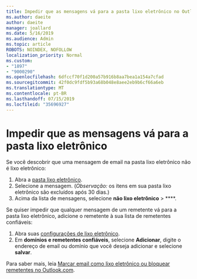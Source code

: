 ```yaml
---
title: Impedir que as mensagens vá para a pasta lixo eletrônico no Outlook.com
ms.author: daeite
author: daeite
manager: joallard
ms.date: 5/16/2019
ms.audience: Admin
ms.topic: article
ROBOTS: NOINDEX, NOFOLLOW
localization_priority: Normal
ms.custom:
- "1897"
- "9000290"
ms.openlocfilehash: 6dfccf70f1d200a57b916b8aa7bea1a154a7cfad
ms.sourcegitcommit: 42f0dc9fdf5b93a68b048e8aee2eb9b6cf66a6eb
ms.translationtype: MT
ms.contentlocale: pt-BR
ms.lasthandoff: 07/15/2019
ms.locfileid: "35696927"
---
```

# <a name="stop-messages-from-going-to-your-junk-email-folder"></a>Impedir que as mensagens vá para a pasta lixo eletrônico

Se você descobrir que uma mensagem de email na pasta lixo eletrônico não é lixo eletrônico:

1. Abra a [pasta lixo eletrônico](https://outlook.live.com/mail/junkemail).
1. Selecione a mensagem. (*Observação:* os itens em sua pasta lixo eletrônico são excluídos após 30 dias.)
1. Acima da lista de mensagens, selecione **não lixo eletrônico** > ****.

Se quiser impedir que qualquer mensagem de um remetente vá para a pasta lixo eletrônico, adicione o remetente à sua lista de remetentes confiáveis:

1. Abra suas [configurações de lixo eletrônico](https://go.microsoft.com/fwlink/?linkid=2035804).
1. Em **domínios e remetentes confiáveis**, selecione **Adicionar**, digite o endereço de email ou domínio que você deseja adicionar e selecione **salvar**.

Para saber mais, leia [Marcar email como lixo eletrônico ou bloquear remetentes no Outlook.com](https://support.office.com/article/a3ece97b-82f8-4a5e-9ac3-e92fa6427ae4?wt.mc_id=Office_Outlook_com_Alchemy).
